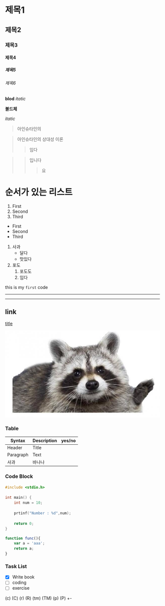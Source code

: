 # 제목1
## 제목2
### 제목3
#### 제목4
##### 제목5
###### 제목6

**blod**
*itatic*

__볼드체__

_itatic_

> 아인슈타인의

> 아인슈타인의 상대성 이론
>   >임다

>   >입니다
>   >   > 요

# 순서가 있는 리스트
1. First
2. Second
3. Third

- First
- Second
- Third

1. 사과
    - 달다
    - 맛있다
2. 포도
    1. 포도도
    2. 임다

this is my `first` code

---
---

## link

[title](https://www.hallym.ac.kr)

![alt text](image.jpg)

### Table

| Syntax | Description | yes/no |
| ----------- | ---------- | ---------- |
| Header | Title |
| Paragraph | Text |
| 사과 | 바나나 |


### Code Block

```c
#include <stdio.h>

int main() {
    int num = 10;

    prtinf("Number : %d",num);

    return 0;
}
```

```javascript
function func(){
    var a = 'aaa';
    return a;
}
```

### Task List
- [x] Write book
- [ ] coding
- [ ] exercise

(c) (C) (r) (R) (tm) (TM) (p) (P) +-